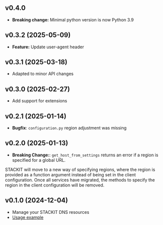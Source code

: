 ## v0.4.0
- **Breaking change:** Minimal python version is now Python 3.9

## v0.3.2 (2025-05-09)
- **Feature:** Update user-agent header

## v0.3.1 (2025-03-18)
- Adapted to minor API changes

## v0.3.0 (2025-02-27)

- Add support for extensions

## v0.2.1 (2025-01-14)

- **Bugfix**: `configuration.py` region adjustment was missing

## v0.2.0 (2025-01-13)

- **Breaking Change:**: `get_host_from_settings` returns an error if a region is specified for a global URL.

STACKIT will move to a new way of specifying regions, where the region is provided as a function argument instead of being set in the client configuration. Once all services have migrated, the methods to specify the region in the client configuration will be removed.

## v0.1.0 (2024-12-04)

- Manage your STACKIT DNS resources
- [Usage example](https://github.com/stackitcloud/stackit-sdk-python/tree/main/examples/dns)
